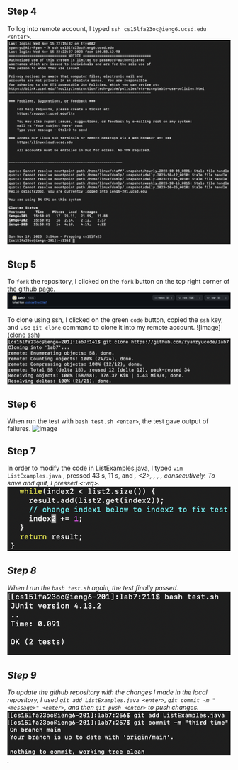 ## Step 4
To log into remote account, I typed `ssh cs15lfa23oc@ieng6.ucsd.edu <enter>`.
![image](login.png)

## Step 5
To `fork` the repository, I clicked on the `fork` button on the top right corner of the github page.
![image](fork.png)

To clone using ssh, I clicked on the green `code` button, copied the `ssh` key, and use `git clone` command to clone it into my remote account.
![image](clone ssh)
![image](gitclone2.png)

## Step 6
When run the test with `bash test.sh <enter>`, the test gave output of failures.
![image](test_failure.png)

## Step 7
In order to modify the code in ListExamples.java, I typed `vim ListExamples.java` <enter>, pressed 43 <j> s, 11 <l> s, and 
<i>, <2>, <ESC>, <l>, <x>, consecutively. To save and quit, I pressed <:wq>.
![image](index1to2.png)

## Step 8
When I run the `bash test.sh` again, the test finally passed. 
![image](passedtest.png)

## Step 9
To update the github repository with the changes I made in the local repository, I used `git add ListExamples.java <enter>`, `git commit -m "<message>" <enter>`, and then `git push <enter>` to push changes.
![image](commit.png).
